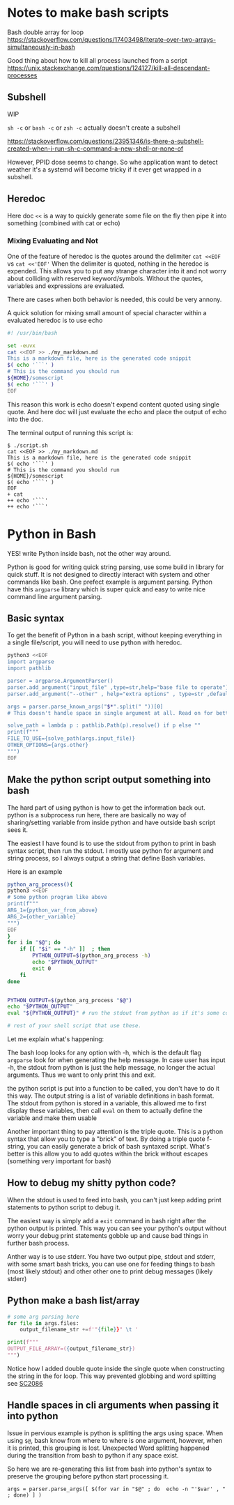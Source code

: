 # Notes to make bash scripts

Bash double array for loop
https://stackoverflow.com/questions/17403498/iterate-over-two-arrays-simultaneously-in-bash

Good thing about how to kill all process launched from a script
https://unix.stackexchange.com/questions/124127/kill-all-descendant-processes


## Subshell

WIP 

`sh -c` or `bash -c` or `zsh -c` actually doesn't create a subshell

https://stackoverflow.com/questions/23951346/is-there-a-subshell-created-when-i-run-sh-c-command-a-new-shell-or-none-of

However, PPID dose seems to change. So whe application want to detect weather it's a systemd will become tricky if it ever get wrapped in a subshell.


## Heredoc

Here doc `<<` is a way to quickly generate some file on the fly then pipe it into something (combined with cat or echo)

### Mixing Evaluating and Not

One of the feature of heredoc is the quotes around the delimiter `cat <<EOF` vs `cat <<'EOF'` When the delimiter is quoted, nothing in the heredoc is expended. This allows you to put any strange character into it and not worry about colliding with reserved keyword/symbols. Without the quotes, variables and expressions are evaluated.

There are cases when both behavior is needed, this could be very annony.

A quick solution for mixing small amount of special character within a evaluated heredoc is to use echo

```bash
#! /usr/bin/bash

set -euvx
cat <<EOF >> ./my_markdown.md 
This is a markdown file, here is the generated code snippit
$( echo '```' )
# This is the command you should run
${HOME}/somescript
$( echo '```' )
EOF

```

This reason this work is echo doesn't expend content quoted using single quote. And here doc will just evaluate the echo and place the output of echo into the doc.

The terminal output of running this script is:

```
$ ./script.sh
cat <<EOF >> ./my_markdown.md 
This is a markdown file, here is the generated code snippit
$( echo '```' )
# This is the command you should run
${HOME}/somescript
$( echo '```' )
EOF
+ cat
++ echo '```'
++ echo '```'
```

# Python in Bash

YES! write Python inside bash, not the other way around.

Python is good for writing quick string parsing, use some build in library for quick stuff. It is not designed to directly interact with system and other commands like bash. One prefect example is argument parsing. Python have this `argparse` library which is super quick and easy to write nice command line argument parsing.

## Basic syntax

To get the benefit of Python in a bash script, without keeping everything in a single file/script, you will need to use python with heredoc.

```bash
python3 <<EOF
import argparse
import pathlib

parser = argparse.ArgumentParser()
parser.add_argument("input_file" ,type=str,help="base file to operate")
parser.add_argument("--other" , help="extra options" , type=str ,default="")

args = parser.parse_known_args("$*".split(" "))[0] 
# This doesn't handle space in single argument at all. Read on for better design

solve_path = lambda p : pathlib.Path(p).resolve() if p else ""
print(f"""
FILE_TO_USE={solve_path(args.input_file)}
OTHER_OPTIONS={args.other}
""")
EOF
```

## Make the python script output something into bash

The hard part of using python is how to get the information back out. python is a subprocess run here, there are basically no way of sharing/setting variable from inside python and have outside bash script sees it.

 The easiest I have found is to use the stdout from python to print in bash syntax script, then run the stdout. I mostly use python for argument and string process, so I always output a string that define Bash variables.

Here is an example

```bash
python_arg_process(){
python3 <<EOF
# Some python program like above
print(f"""
ARG_1={python_var_from_above}
ARG_2={other_variable}
""")
EOF
}
for i in "$@"; do
	if [[ "$i" == "-h" ]]  ; then
		PYTHON_OUTPUT=$(python_arg_process -h)
		echo "$PYTHON_OUTPUT"
		exit 0
	fi
done


PYTHON_OUTPUT=$(python_arg_process "$@")
echo "$PYTHON_OUTPUT"
eval "${PYTHON_OUTPUT}" # run the stdout from python as if it's some commands

# rest of your shell script that use these.

```

Let me explain what's happening:

The bash loop looks for any option with -h, which is the default flag `argparse` look for when generating the help message. In case user has input -h, the stdout from python is just the help message, no longer the actual arguments. Thus we want to only print this and exit.

the python script is put into a function to be called, you don't have to do it this way. The output string is a list of variable definitions in bash format. The stdout from python is stored in a variable, this allowed me to first display these variables, then call `eval` on them to actually define the variable and make them usable

Another important thing to pay attention is the triple quote. This is a python syntax that allow you to type a "brick" of text. By doing a triple quote f-string, you can easily generate a brick of bash syntaxed script. What's better is this allow you to add quotes within the brick without escapes (something very important for bash)

## How to debug my shitty python code?

When the stdout is used to feed into bash, you can't just keep adding print statements to python script to debug it.

The easiest way is simply add a `exit` command in bash right after the python output is printed. This way you can see your python's output without worry your debug print statements gobble up and cause bad things in further bash process.

Anther way is to use stderr. You have two output pipe, stdout and stderr, with some smart bash tricks, you can use one for feeding things to bash (most likely stdout) and other other one to print debug messages (likely stderr)

## Python make a bash list/array

```python
# some arg parsing here 
for file in args.files:
	output_filename_str +=f'"{file}}" \t '

print(f"""
OUTPUT_FILE_ARRAY=({output_filename_str})
""")
```

Notice how I added double quote inside the single quote when constructing the string in the for loop. This way prevented globbing and word splitting see [SC2086](https://github.com/koalaman/shellcheck/wiki/SC2086)

## Handle spaces in cli arguments when passing it into python

Issue in pervious example is python is splitting the args using space. When using `$@`, bash know from where to where is one argument, however, when it is printed, this grouping is lost. Unexpected Word splitting happened during the transition from bash to python if any space exist.

So here we are re-generating this list from bash into python's syntax to preserve the grouping before python start processing it.

```
args = parser.parse_args([ $(for var in "$@" ; do  echo -n "'$var' , " ; done) ] )
```
